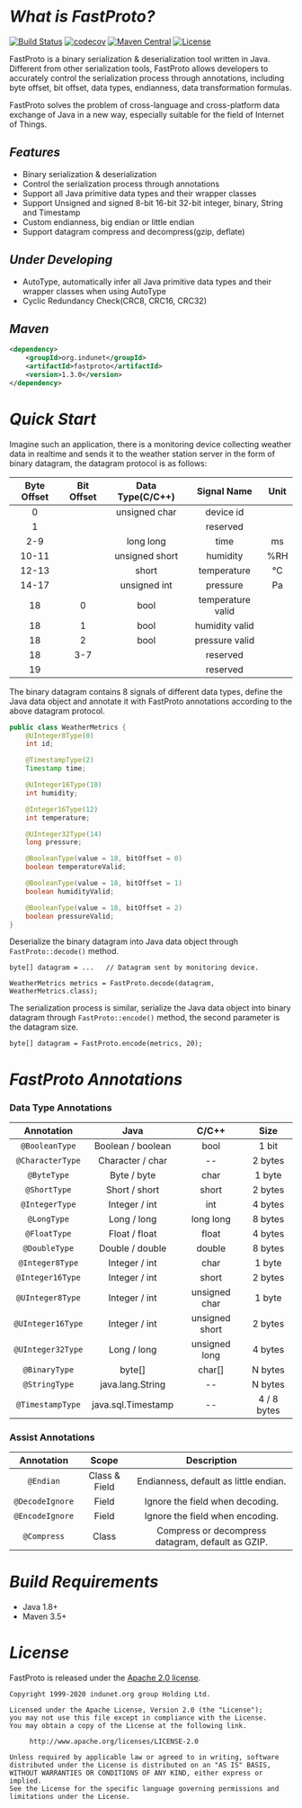 # *What is FastProto?*

[![Build Status](https://travis-ci.com/indunet/fastproto.svg?branch=master)](https://travis-ci.com/indunet/fastproto)
[![codecov](https://codecov.io/gh/indunet/fastproto/branch/master/graph/badge.svg?token=17TEL5B5NU)](https://codecov.io/gh/indunet/fastproto)
[![Maven Central](https://maven-badges.herokuapp.com/maven-central/org.indunet/fastproto/badge.svg)](https://maven-badges.herokuapp.com/maven-central/org.indunet/fastproto/)
[![License](https://img.shields.io/badge/license-Apache%202-4EB1BA.svg)](https://www.apache.org/licenses/LICENSE-2.0.html)

FastProto is a binary serialization & deserialization tool written in Java. 
Different from other serialization tools, FastProto allows developers to accurately control the serialization process 
through annotations, including byte offset, bit offset, data types, endianness, data transformation formulas.

FastProto solves the problem of cross-language and cross-platform data exchange of Java in a new way, especially suitable for the field of Internet of Things.

## *Features*
* Binary serialization & deserialization
* Control the serialization process through annotations
* Support all Java primitive data types and their wrapper classes
* Support Unsigned and signed 8-bit 16-bit 32-bit integer, binary, String and Timestamp
* Custom endianness, big endian or little endian
* Support datagram compress and decompress(gzip, deflate)

## *Under Developing*

* AutoType, automatically infer all Java primitive data types and their wrapper classes when using AutoType
* Cyclic Redundancy Check(CRC8, CRC16, CRC32)

## *Maven*
```xml
<dependency>
    <groupId>org.indunet</groupId>
    <artifactId>fastproto</artifactId>
    <version>1.3.0</version>
</dependency>
```

# *Quick Start*

Imagine such an application, there is a monitoring device collecting weather data in realtime and sends it to 
the weather station server in the form of binary datagram, the datagram protocol is as follows:

| Byte Offset | Bit Offset | Data Type(C/C++)   | Signal Name       | Unit |
|:-----------:|:----------:|:--------------:|:-----------------:|:----:|
| 0           |            | unsigned char  | device id         |      |
| 1           |            |                | reserved          |      |
| 2-9         |            | long long      | time              |  ms  |
| 10-11       |            | unsigned short | humidity          |  %RH |
| 12-13       |            | short          | temperature       |  ℃  | 
| 14-17       |            | unsigned int   | pressure          |  Pa  |
| 18          | 0          | bool           | temperature valid |      |
| 18          | 1          | bool           | humidity valid    |      |
| 18          | 2          | bool           | pressure valid    |      |
| 18          | 3-7        |                | reserved          |      |
| 19          |            |                | reserved          |      |

The binary datagram contains 8 signals of different data types, define the Java data object and annotate it with FastProto
annotations according to the above datagram protocol.

```java
public class WeatherMetrics {
    @UInteger8Type(0)
    int id;

    @TimestampType(2)
    Timestamp time;

    @UInteger16Type(10)
    int humidity;

    @Integer16Type(12)
    int temperature;

    @UInteger32Type(14)
    long pressure;

    @BooleanType(value = 18, bitOffset = 0)
    boolean temperatureValid;

    @BooleanType(value = 18, bitOffset = 1)
    boolean humidityValid;

    @BooleanType(value = 18, bitOffset = 2)
    boolean pressureValid;
}
```
Deserialize the binary datagram into Java data object through `FastProto::decode()` method.

```
byte[] datagram = ...   // Datagram sent by monitoring device.

WeatherMetrics metrics = FastProto.decode(datagram, WeatherMetrics.class);
```

The serialization process is similar, serialize the Java data object into binary datagram through `FastProto::encode()` 
method, the second parameter is the datagram size.

```
byte[] datagram = FastProto.encode(metrics, 20);
```

# *FastProto Annotations*

### Data Type Annotations

| Annotation      | Java               | C/C++          | Size        |
|:---------------:|:------------------:|:--------------:|:-----------:|
| `@BooleanType`    | Boolean / boolean  | bool           | 1 bit       |
| `@CharacterType`  | Character / char   | --             | 2 bytes     |
| `@ByteType`       | Byte / byte        | char           | 1 byte      |
| `@ShortType`      | Short / short      | short          | 2 bytes     |
| `@IntegerType`    | Integer / int      | int            | 4 bytes     |
| `@LongType`       | Long / long        | long long      | 8 bytes     |
| `@FloatType`      | Float / float      | float          | 4 bytes     |
| `@DoubleType`     | Double / double    | double         | 8 bytes     |
| `@Integer8Type`   | Integer / int      | char           | 1 byte      |
| `@Integer16Type`  | Integer / int      | short          | 2 bytes     |
| `@UInteger8Type`  | Integer / int      | unsigned char  | 1 byte      |
| `@UInteger16Type` | Integer / int      | unsigned short | 2 bytes     |
| `@UInteger32Type` | Long / long        | unsigned long  | 4 bytes     |
| `@BinaryType`     | byte[]             | char[]         | N bytes     |
| `@StringType`     | java.lang.String   | --             | N bytes     |
| `@TimestampType`  | java.sql.Timestamp | --             | 4 / 8 bytes |

### Assist Annotations

| Annotation    | Scope        | Description                           |
|:-------------:|:------------:|:-------------------------------------:|
| `@Endian`       | Class & Field | Endianness, default as little endian. |
| `@DecodeIgnore` | Field        | Ignore the field when decoding.       |
| `@EncodeIgnore` | Field        | Ignore the field when encoding.       |
| `@Compress` | Class        | Compress or decompress datagram, default as GZIP. |

# *Build Requirements*

* Java 1.8+
* Maven 3.5+

# *License*

FastProto is released under the [Apache 2.0 license](license).

```
Copyright 1999-2020 indunet.org group Holding Ltd.

Licensed under the Apache License, Version 2.0 (the "License");
you may not use this file except in compliance with the License.
You may obtain a copy of the License at the following link.

     http://www.apache.org/licenses/LICENSE-2.0

Unless required by applicable law or agreed to in writing, software
distributed under the License is distributed on an "AS IS" BASIS,
WITHOUT WARRANTIES OR CONDITIONS OF ANY KIND, either express or implied.
See the License for the specific language governing permissions and
limitations under the License.
```